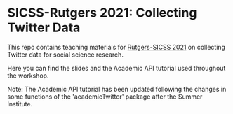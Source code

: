# SICSS-Rutgers 2021: Collecting Twitter Data

This repo contains teaching materials for [Rutgers-SICSS 2021](https://sicss.io/2021/rutgers/) on collecting Twitter data for social science research. 

Here you can find the slides and the Academic API tutorial used throughout the workshop.

Note: The Academic API tutorial has been updated following the changes in some functions of the 'academicTwitter' package after the Summer Institute. 




